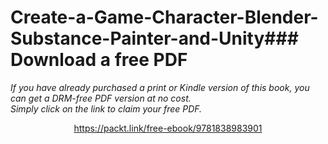 # Create-a-Game-Character-Blender-Substance-Painter-and-Unity### Download a free PDF

 <i>If you have already purchased a print or Kindle version of this book, you can get a DRM-free PDF version at no cost.<br>Simply click on the link to claim your free PDF.</i>
<p align="center"> <a href="https://packt.link/free-ebook/9781838983901">https://packt.link/free-ebook/9781838983901 </a> </p>